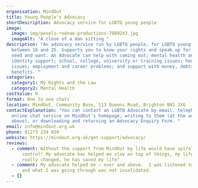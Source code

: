 ```yaml
---
organisation: MindOut
title: Young People's Advocacy
shortDescription: Advocacy service for LGBTQ young people
image:
  image: img/pexels-rodnae-productions-7889243.jpg
  imageAlt: "A close of a man sitting "
description: "An advocacy service run by LGBTQ people, for LGBTQ young people
  between 16 and 25. Supports you to know your rights and speak up for what you
  need and want. An Advocate can help with coming out; mental health and
  identity support; school, college, university or training issues; housing
  issues; employment and career problems; and support with money, debts and
  benefits. "
categories:
  category1: My Rights and the Law
  category2: Mental Health
costValue: 0
format: One to one chats
location: MindOut, Community Base, 113 Queens Road, Brighton BN1 3XG
contactExplanation: "You can contact an LGBTQ Advocate by email, telephone, the
  online chat service on MindOut's homepage, writing to them (at the address
  above), or downloading and returning an Advocacy Enquiry Form. "
email: info@mindout.org.uk
phone: 01273 234 839
website: https://mindout.org.uk/get-support/advocacy/
reviews:
  - comment: Without the support from MindOut my life would have spiralled out of
      control! My advocate has helped me stay on top of things, my life has
      really changed, he has saved my life!
  - comment: My advocate helped me – over and above.  I was listened to and heard
      and what I was going through was not invalidated.
  - {}
---
```

